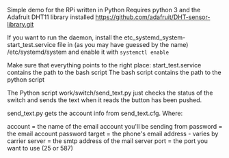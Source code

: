 Simple demo for the RPi written in Python
Requires python 3
and the Adafruit DHT11 library installed
https://github.com/adafruit/DHT-sensor-library.git

If you want to run the daemon, install the etc_systemd_system-start_test.service
file in (as you may have guessed by the name) /etc/systemd/system
and enable it with `systemctl enable`

Make sure that everything points to the right place:
start_test.service contains the path to the bash script
The bash script contains the path to the python script

The Python script work/switch/send_text.py just checks the status of the switch and sends the 
text when it reads the button has been pushed.

send_text.py gets the account info from send_text.cfg. Where:

account = the name of the email account you'll be sending from
password = the email account password
target = the phone's email address - varies by carrier
server = the smtp address of the mail server
port = the port you want to use (25 or 587) 
